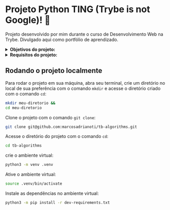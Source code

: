 # Projeto Python TING (Trybe is not Google)! :card_index:
Projeto desenvolvido por mim durante o curso de Desenvolvimento Web na Trybe. Divulgado aqui como portfólio de aprendizado.

<details>
<summary><strong>Objetivos do projeto:</strong></summary>
 
  * Implementar um programa que simule um algoritmo de indexação de documentos similar ao do Google. Seu programa deverá ser capaz de identificar ocorrências de termos em arquivos TXT.
  * Verificar se eu era capaz de:
    * Manipular Pilhas.
    * Manipular Deque.
    * Manipular Nó & Listas Ligadas.
    * Manipular Listas Duplamente Ligadas.
</details>
<details>
<summary><strong> Requisitos do projeto:</strong></summary>

  * Número de estudantes estudando no mesmo horário (_Algoritmo de busca_)
    * Retornar, para uma entrada específica, a quantidade de estudantes presentes.
    * Retornar `None` se em `permanence_period` houver alguma entrada inválida.
    * Retornar `None` se `target_time` recebe um valor vazio.
    * A função deverá, por meio de análise empírica, se comportar como no máximo `O(n)` - _complexidade assintótica linear_
  * Criptografia de inversões (_Testes_)
    * Implementar adequadamente o teste para a função `encrypt_message`.
  * Palíndromos (_Recursividade_)
    * Retornar `True` se a palavra passada por parâmetro for um palíndromo.
    * Retornar `False` se a palavra passada por parâmetro não for um palíndromo.
    * Retornar `False` se nenhuma palavra for passada por parâmetro.
  * Anagramas (_Algoritmo de ordenação_)
    * Retornar `True` se as palavras passadas forem anagramas.
    * Retornar `False` se as palavras passadas por parâmetro não forem anagramas.
    * Retornar `false` se alguma das palavras passadas por parâmetro for uma string vazia.
    * A função deverá, por meio de análise empírica, se comportar como no máximo `O(n log n)` - _complexidade assintótica linearítmica_
    * Retornar `True` se as palavras passadas forem anagramas sem diferenciar maiúsculas e minúsculas.
  * Requisitos Bônus:
    * Encontrando números repetidos (_Algoritmo de busca_)
      * Retornar o número repetido se a função receber como parâmetro uma lista com números repetidos.
      * Retornar `False` se a função não receber nenhum parâmetro.
      * Retornar `False` se a função receber, como parâmetro, uma string.
      * Retornar `False` se a função receber, como parâmetro, uma lista sem números repetidos.
      * Retornar `False` se a função receber, como parâmetro, apenas um valor.
      * Retornar `False` se a função receber, como parâmetro, um número negativo.
      * A função deverá, por meio de análise empírica, se comportar como no máximo `O(n log n)` - _complexidade assintótica linearítmica_
    * Palíndromos (_Iteratividade_)
      * Retornar `True` se a palavra passada como parâmetro for um palíndromo, executando uma função iterativa.
      * Retornar `False` se a palavra passada como parâmetro não for um palíndromo, executando uma função iterativa.
      * Retornar `False` se nenhuma palavra for passada como parâmetro, executando uma função iterativa.
      * A função deverá, por meio de análise empírica, se comportar como no máximo `O(n)` - _complexidade assintótica linear_
</details>
  
## Rodando o projeto localmente

Para rodar o projeto em sua máquina, abra seu terminal, crie um diretório no local de sua preferência com o comando `mkdir` e acesse o diretório criado com o comando `cd`:

```bash
mkdir meu-diretorio &&
cd meu-diretorio
```

Clone o projeto com o comando `git clone`:

```bash
git clone git@github.com:marcosadrianoti/tb-algorithms.git
```

Acesse o diretório do projeto com o comando `cd`:

```bash
cd tb-algorithms
```

crie o ambiente virtual:
```bash
python3 -m venv .venv
```

Ative o ambiente virtual:
```bash
source .venv/bin/activate
```

Instale as dependências no ambiente virtual:
```bash
python3 -m pip install -r dev-requirements.txt
```
